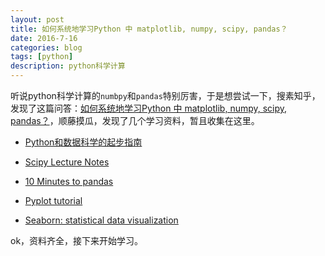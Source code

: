 ```yaml
---
layout: post
title: 如何系统地学习Python 中 matplotlib, numpy, scipy, pandas？
date: 2016-7-16
categories: blog
tags: [python]
description: python科学计算
---
```


听说python科学计算的`numbpy`和`pandas`特别厉害，于是想尝试一下，搜素知乎，发现了这篇问答：[如何系统地学习Python 中 matplotlib, numpy, scipy, pandas？](https://www.zhihu.com/question/37180159)，顺藤摸瓜，发现了几个学习资料，暂且收集在这里。

- [Python和数据科学的起步指南](http://python.jobbole.com/80853/)

- [Scipy Lecture Notes](http://www.scipy-lectures.org/)

- [10 Minutes to pandas](http://pandas.pydata.org/pandas-docs/stable/10min.html)

- [Pyplot tutorial](http://matplotlib.org/users/pyplot_tutorial.html)

- [Seaborn: statistical data visualization](http://web.stanford.edu/~mwaskom/software/seaborn/index.html)

ok，资料齐全，接下来开始学习。

# 









